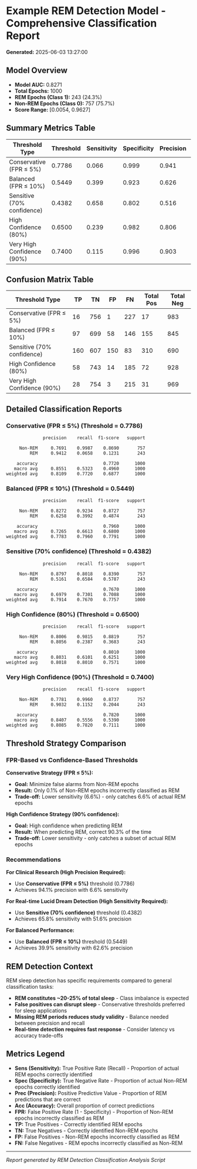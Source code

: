 # Example REM Detection Model - Comprehensive Classification Report

**Generated:** 2025-06-03 13:27:00

## Model Overview

- **Model AUC:** 0.8271
- **Total Epochs:** 1000
- **REM Epochs (Class 1):** 243 (24.3%)
- **Non-REM Epochs (Class 0):** 757 (75.7%)
- **Score Range:** [0.0054, 0.9627]

## Summary Metrics Table

| Threshold Type | Threshold | Sensitivity | Specificity | Precision | Accuracy | FPR |
|---|---|---|---|---|---|---|
| Conservative (FPR ≤ 5%) | 0.7786 | 0.066 | 0.999 | 0.941 | 0.772 | 0.001 |
| Balanced (FPR ≤ 10%) | 0.5449 | 0.399 | 0.923 | 0.626 | 0.796 | 0.077 |
| Sensitive (70% confidence) | 0.4382 | 0.658 | 0.802 | 0.516 | 0.767 | 0.198 |
| High Confidence (80%) | 0.6500 | 0.239 | 0.982 | 0.806 | 0.801 | 0.018 |
| Very High Confidence (90%) | 0.7400 | 0.115 | 0.996 | 0.903 | 0.782 | 0.004 |

## Confusion Matrix Table

| Threshold Type | TP | TN | FP | FN | Total Pos | Total Neg |
|---|---|---|---|---|---|---|
| Conservative (FPR ≤ 5%) | 16 | 756 | 1 | 227 | 17 | 983 |
| Balanced (FPR ≤ 10%) | 97 | 699 | 58 | 146 | 155 | 845 |
| Sensitive (70% confidence) | 160 | 607 | 150 | 83 | 310 | 690 |
| High Confidence (80%) | 58 | 743 | 14 | 185 | 72 | 928 |
| Very High Confidence (90%) | 28 | 754 | 3 | 215 | 31 | 969 |

## Detailed Classification Reports

### Conservative (FPR ≤ 5%) (Threshold = 0.7786)

```
              precision    recall  f1-score   support

     Non-REM     0.7691    0.9987    0.8690       757
         REM     0.9412    0.0658    0.1231       243

    accuracy                         0.7720      1000
   macro avg     0.8551    0.5323    0.4960      1000
weighted avg     0.8109    0.7720    0.6877      1000
```

### Balanced (FPR ≤ 10%) (Threshold = 0.5449)

```
              precision    recall  f1-score   support

     Non-REM     0.8272    0.9234    0.8727       757
         REM     0.6258    0.3992    0.4874       243

    accuracy                         0.7960      1000
   macro avg     0.7265    0.6613    0.6800      1000
weighted avg     0.7783    0.7960    0.7791      1000
```

### Sensitive (70% confidence) (Threshold = 0.4382)

```
              precision    recall  f1-score   support

     Non-REM     0.8797    0.8018    0.8390       757
         REM     0.5161    0.6584    0.5787       243

    accuracy                         0.7670      1000
   macro avg     0.6979    0.7301    0.7088      1000
weighted avg     0.7914    0.7670    0.7757      1000
```

### High Confidence (80%) (Threshold = 0.6500)

```
              precision    recall  f1-score   support

     Non-REM     0.8006    0.9815    0.8819       757
         REM     0.8056    0.2387    0.3683       243

    accuracy                         0.8010      1000
   macro avg     0.8031    0.6101    0.6251      1000
weighted avg     0.8018    0.8010    0.7571      1000
```

### Very High Confidence (90%) (Threshold = 0.7400)

```
              precision    recall  f1-score   support

     Non-REM     0.7781    0.9960    0.8737       757
         REM     0.9032    0.1152    0.2044       243

    accuracy                         0.7820      1000
   macro avg     0.8407    0.5556    0.5390      1000
weighted avg     0.8085    0.7820    0.7111      1000
```

## Threshold Strategy Comparison

### FPR-Based vs Confidence-Based Thresholds

**Conservative Strategy (FPR ≤ 5%):**
- **Goal:** Minimize false alarms from Non-REM epochs
- **Result:** Only 0.1% of Non-REM epochs incorrectly classified as REM
- **Trade-off:** Lower sensitivity (6.6%) - only catches 6.6% of actual REM epochs

**High Confidence Strategy (90% confidence):**
- **Goal:** High confidence when predicting REM
- **Result:** When predicting REM, correct 90.3% of the time
- **Trade-off:** Lower sensitivity - only catches a subset of actual REM epochs

### Recommendations

**For Clinical Research (High Precision Required):**
- Use **Conservative (FPR ≤ 5%)** threshold (0.7786)
- Achieves 94.1% precision with 6.6% sensitivity

**For Real-time Lucid Dream Detection (High Sensitivity Required):**
- Use **Sensitive (70% confidence)** threshold (0.4382)
- Achieves 65.8% sensitivity with 51.6% precision

**For Balanced Performance:**
- Use **Balanced (FPR ≤ 10%)** threshold (0.5449)
- Achieves 39.9% sensitivity with 62.6% precision

## REM Detection Context

REM sleep detection has specific requirements compared to general classification tasks:

- **REM constitutes ~20-25% of total sleep** - Class imbalance is expected
- **False positives can disrupt sleep** - Conservative thresholds preferred for sleep applications
- **Missing REM periods reduces study validity** - Balance needed between precision and recall
- **Real-time detection requires fast response** - Consider latency vs accuracy trade-offs

## Metrics Legend

- **Sens (Sensitivity):** True Positive Rate (Recall) - Proportion of actual REM epochs correctly identified
- **Spec (Specificity):** True Negative Rate - Proportion of actual Non-REM epochs correctly identified  
- **Prec (Precision):** Positive Predictive Value - Proportion of REM predictions that are correct
- **Acc (Accuracy):** Overall proportion of correct predictions
- **FPR:** False Positive Rate (1 - Specificity) - Proportion of Non-REM epochs incorrectly classified as REM
- **TP:** True Positives - Correctly identified REM epochs
- **TN:** True Negatives - Correctly identified Non-REM epochs
- **FP:** False Positives - Non-REM epochs incorrectly classified as REM
- **FN:** False Negatives - REM epochs incorrectly classified as Non-REM

---
*Report generated by REM Detection Classification Analysis Script*
